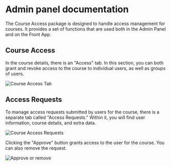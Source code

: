 # Admin panel documentation

The Course Access package is designed to handle access management for courses.
It provides a set of functions that are used both in the Admin Panel and on the Front App.

## Course Access

In the course details, there is an "Access" tab.
In this section, you can both grant and revoke access to the course to individual users, as well as groups of users.

![Course Access Tab](https://github.com/EscolaLMS/Course-Access/assets/59456825/e4b8e2de-44e4-48de-93a3-aa64e77223de)

## Access Requests

To manage access requests submitted by users for the course, there is a separate tab called "Access Requests."
Within it, you will find user information, course details, and extra data.

![Course Access Requests](https://github.com/EscolaLMS/Course-Access/assets/59456825/f0a5d682-8832-4714-90a2-c9bbbcc2aa8e)

Clicking the "Approve" button grants access to the user for the course.
You can also remove the request.

![Approve or remove](https://github.com/EscolaLMS/Course-Access/assets/59456825/eff25fb2-5078-4823-b318-fa63908ce340)
